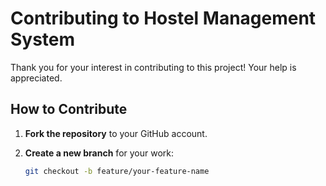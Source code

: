 # Contributing to Hostel Management System

Thank you for your interest in contributing to this project! Your help is appreciated.

## How to Contribute

1. **Fork the repository** to your GitHub account.

2. **Create a new branch** for your work:
   ```bash
   git checkout -b feature/your-feature-name
